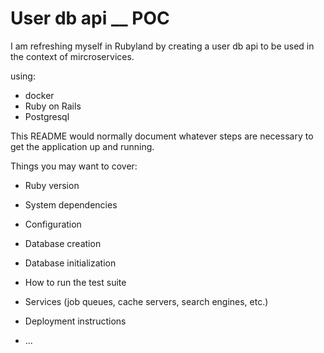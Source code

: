 # User db api __ POC

I am refreshing myself in Rubyland by creating a user db api to be used in the context of mircroservices.

using:
  - docker
  - Ruby on Rails
  - Postgresql

This README would normally document whatever steps are necessary to get the
application up and running.

Things you may want to cover:

* Ruby version

* System dependencies

* Configuration

* Database creation

* Database initialization

* How to run the test suite

* Services (job queues, cache servers, search engines, etc.)

* Deployment instructions

* ...
